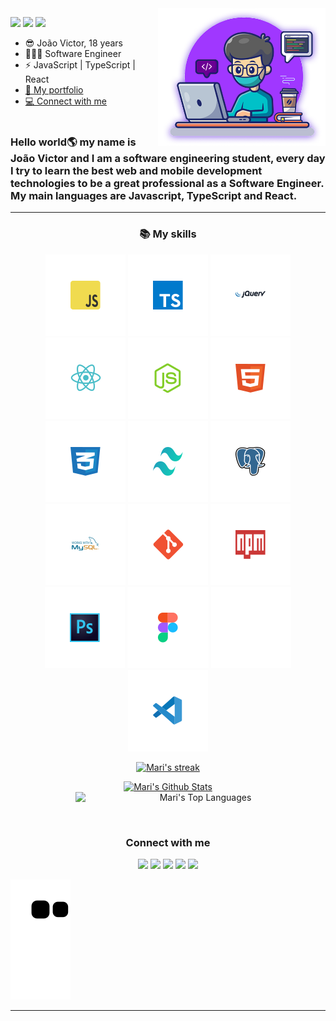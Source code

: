 <img align="right" title="joaovic-tech-pic" height="220" src="meu_cartoon.png" /> 

![](https://komarev.com/ghpvc/?username=joaovic-tech&color=blueviolet)
![](https://badges.pufler.dev/repos/joaovic-tech?color=blueviolet)
![](https://badges.pufler.dev/commits/monthly/joaovic-tech?color=blueviolet)

- 😎 João Victor, 18 years
- 👨🏻‍💻 Software Engineer
- ⚡ JavaScript | TypeScript | React
- [🚀 My portfolio](https://joaovictor-portfolio.vercel.app/) 
- [💻 Connect with me](#contact)
<br><br>

### Hello world🌎 my name is **João Victor** and I am a **software engineering student**, every day I try to learn the best **web** and **mobile** development technologies to be a great professional as a **Software Engineer**. My main languages are **Javascript**, **TypeScript** and **React**.
<hr>

<div align="center">

### 📚 My skills

![JavaScript](https://github.com/joaovic-tech/icons/blob/main/svgs/javascript.svg)
![TypeScript](https://github.com/joaovic-tech/icons/blob/main/svgs/typescript.svg)
![jQuery](https://github.com/joaovic-tech/icons/blob/main/svgs/jquery.svg)
![React](https://github.com/joaovic-tech/icons/blob/main/svgs/react.svg)
![NodeJS](https://github.com/joaovic-tech/icons/blob/main/svgs/nodejs.svg)
![HTML](https://github.com/joaovic-tech/icons/blob/main/svgs/html.svg)
![CSS](https://github.com/joaovic-tech/icons/blob/main/svgs/css.svg)
![tailwindcss](https://github.com/joaovic-tech/icons/blob/main/svgs/tailwindcss.svg)
![postgresql](https://github.com/joaovic-tech/icons/blob/main/svgs/postgresql.svg)
![mysql](https://github.com/joaovic-tech/icons/blob/main/svgs/mysql.svg)
![git](https://github.com/joaovic-tech/icons/blob/main/svgs/git.svg)
![npm](https://github.com/joaovic-tech/icons/blob/main/svgs/npm.svg)
![photoshop](https://github.com/joaovic-tech/icons/blob/main/svgs/photoshop.svg)
![figma](https://github.com/joaovic-tech/icons/blob/main/svgs/figma.svg)
![notion](https://github.com/joaovic-tech/icons/blob/main/svgs/notion.svg)
![vscode](https://github.com/joaovic-tech/icons/blob/main/svgs/vscode.svg)
    
</div>

<div align="center">
    <p>        
      <a href="https://github.com/joaovic-tech">                   
        <img title="🔥 Get streak stats for your profile at git.io/streak-stats" alt="Mari's streak" src="https://github-readme-streak-stats.herokuapp.com/?user=joaovic-tech&theme=midnight-purple&hide_border=true&stroke=0000&background=0D1117" />
      </a>
    </p>
    <p>
        <!--Stats-->
        <a href="https://github.com/joaovic-tech">
            <img alt="Mari's Github Stats" src="https://github-readme-stats.vercel.app/api?username=joaovic-tech&show_icons=true&count_private=true&theme=midnight-purple&hide_border=true&bg_color=0D1117" width="400px" />
        </a>
        <!--Languages-->
        <a href="https://github.com/joaovic-tech">
            <img alt="Mari's Top Languages" src="https://github-readme-stats.vercel.app/api/top-langs/?username=joaovic-tech&langs_count=8&count_private=true&layout=compact&theme=midnight-purple&hide_border=true&bg_color=0D1117" align="right" width="400px" />
        </a>
    </p>
</div>
<br><br>

<div align="center" id="contact"> 
    
  ### Connect with me
    
  [<img src="https://img.shields.io/badge/Twitter-1DA1F2?style=for-the-badge&color=blueviolet&&logo=twitter&logoColor=white"/>][1] 
  [<img src="https://img.shields.io/badge/GitHub-100000?style=for-the-badge&color=blueviolet&&logo=github&logoColor=white" />][2]
  [<img src="https://img.shields.io/badge/LinkedIn-0077B5?style=for-the-badge&color=blueviolet&&logo=linkedin&logoColor=white" />][3]
  [<img src = "https://img.shields.io/badge/Instagram-E4405F?style=for-the-badge&color=blueviolet&&logo=instagram&logoColor=white">][4]
  [<img src = "https://img.shields.io/badge/gmail-%231877F2.svg?&style=for-the-badge&color=blueviolet&logo=gmail&logoColor=white">][5]
    
  [1]: https://twitter.com/joaovic_tech "Twitter"
  [2]: https://github.com/joaovic_tech "GitHub"
  [3]: https://www.linkedin.com/in/joaovic_tech/ "LinkedIn"
  [4]: https://www.instagram.com/joaovic_tech/ "Instagram"
  [5]: mailto:joaovictorca2004@gmail.com "Gmail"
  
</div>

![Snake animation](https://github.com/joaovic-tech/joaovic-tech/blob/output/github-contribution-grid-snake.svg)
<hr>

